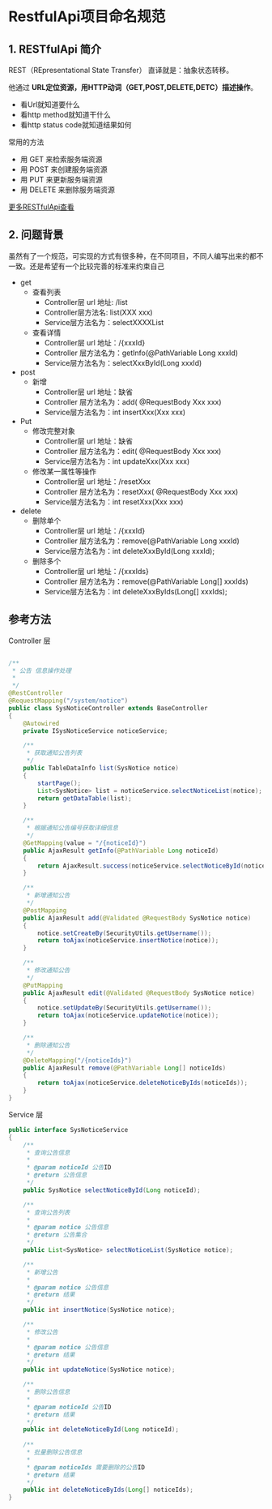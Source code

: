 # RestfulApi项目命名规范

## 1. RESTfulApi 简介

REST（REpresentational State Transfer） 直译就是：抽象状态转移。

他通过 **URL定位资源，用HTTP动词（GET,POST,DELETE,DETC）描述操作**。

- 看Url就知道要什么
- 看http method就知道干什么
- 看http status code就知道结果如何



常用的方法

- 用 GET 来检索服务端资源
- 用 POST 来创建服务端资源
- 用 PUT 来更新服务端资源
- 用 DELETE 来删除服务端资源

[更多RESTfulApi查看](/dependencies/spring/springmvc/RESTful.md)

## 2. 问题背景

虽然有了一个规范，可实现的方式有很多种，在不同项目，不同人编写出来的都不一致。还是希望有一个比较完善的标准来约束自己

- get
  - 查看列表
    - Controller层 url 地址: /list
    - Controller层方法名: list(XXX xxx)
    - Service层方法名为：selectXXXXList
  - 查看详情
    - Controller层 url 地址：/{xxxId}
    - Controller 层方法名为：getInfo(@PathVariable Long xxxId)
    - Service层方法名为：selectXxxById(Long xxxId)
- post
  - 新增
    - Controller层 url 地址：缺省
    - Controller 层方法名为：add( @RequestBody Xxx xxx)
    - Service层方法名为：int insertXxx(Xxx xxx)
- Put
  - 修改完整对象
    - Controller层 url 地址：缺省
    - Controller 层方法名为：edit( @RequestBody Xxx xxx)
    - Service层方法名为：int updateXxx(Xxx xxx)
  - 修改某一属性等操作
    - Controller层 url 地址：/resetXxx
    - Controller 层方法名为：resetXxx( @RequestBody Xxx xxx)
    - Service层方法名为：int resetXxx(Xxx xxx)
- delete
  - 删除单个
    - Controller层 url 地址：/{xxxId}
    - Controller 层方法名为：remove(@PathVariable Long xxxId)
    - Service层方法名为：int deleteXxxById(Long xxxId);
  - 删除多个
    - Controller层 url 地址：/{xxxIds}
    - Controller 层方法名为：remove(@PathVariable Long[] xxxIds)
    - Service层方法名为：int deleteXxxByIds(Long[] xxxIds);

## 参考方法

Controller 层

```java

/**
 * 公告 信息操作处理
 * 
 */
@RestController
@RequestMapping("/system/notice")
public class SysNoticeController extends BaseController
{
    @Autowired
    private ISysNoticeService noticeService;

    /**
     * 获取通知公告列表
     */
    public TableDataInfo list(SysNotice notice)
    {
        startPage();
        List<SysNotice> list = noticeService.selectNoticeList(notice);
        return getDataTable(list);
    }

    /**
     * 根据通知公告编号获取详细信息
     */
    @GetMapping(value = "/{noticeId}")
    public AjaxResult getInfo(@PathVariable Long noticeId)
    {
        return AjaxResult.success(noticeService.selectNoticeById(noticeId));
    }

    /**
     * 新增通知公告
     */
    @PostMapping
    public AjaxResult add(@Validated @RequestBody SysNotice notice)
    {
        notice.setCreateBy(SecurityUtils.getUsername());
        return toAjax(noticeService.insertNotice(notice));
    }

    /**
     * 修改通知公告
     */
    @PutMapping
    public AjaxResult edit(@Validated @RequestBody SysNotice notice)
    {
        notice.setUpdateBy(SecurityUtils.getUsername());
        return toAjax(noticeService.updateNotice(notice));
    }

    /**
     * 删除通知公告
     */
    @DeleteMapping("/{noticeIds}")
    public AjaxResult remove(@PathVariable Long[] noticeIds)
    {
        return toAjax(noticeService.deleteNoticeByIds(noticeIds));
    }
}

```

Service 层

````java
public interface SysNoticeService
{
    /**
     * 查询公告信息
     * 
     * @param noticeId 公告ID
     * @return 公告信息
     */
    public SysNotice selectNoticeById(Long noticeId);

    /**
     * 查询公告列表
     * 
     * @param notice 公告信息
     * @return 公告集合
     */
    public List<SysNotice> selectNoticeList(SysNotice notice);

    /**
     * 新增公告
     * 
     * @param notice 公告信息
     * @return 结果
     */
    public int insertNotice(SysNotice notice);

    /**
     * 修改公告
     * 
     * @param notice 公告信息
     * @return 结果
     */
    public int updateNotice(SysNotice notice);

    /**
     * 删除公告信息
     * 
     * @param noticeId 公告ID
     * @return 结果
     */
    public int deleteNoticeById(Long noticeId);
    
    /**
     * 批量删除公告信息
     * 
     * @param noticeIds 需要删除的公告ID
     * @return 结果
     */
    public int deleteNoticeByIds(Long[] noticeIds);
}

````

